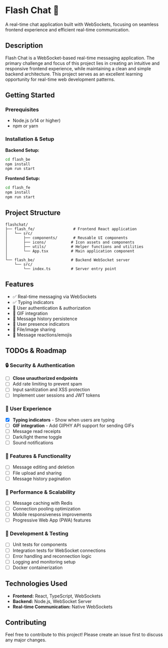 # Flash Chat 💬

A real-time chat application built with WebSockets, focusing on seamless frontend experience and efficient real-time communication.

## Description

Flash Chat is a WebSocket-based real-time messaging application. The primary challenge and focus of this project lies in creating an intuitive and responsive frontend experience, while maintaining a clean and simple backend architecture. This project serves as an excellent learning opportunity for real-time web development patterns.

## Getting Started

### Prerequisites
- Node.js (v14 or higher)
- npm or yarn

### Installation & Setup

**Backend Setup:**
```bash
cd flash_be
npm install
npm run start
```

**Frontend Setup:**
```bash
cd flash_fe
npm install
npm run start
```

## Project Structure

```
flashchat/
├── flash_fe/                 # Frontend React application
│   └── src/
│       ├── components/       # Reusable UI components
│       ├── icons/           # Icon assets and components
│       ├── utils/           # Helper functions and utilities
│       └── App.tsx          # Main application component
│
└── flash_be/                # Backend WebSocket server
    └── src/
        └── index.ts         # Server entry point
```

## Features

- ✅ Real-time messaging via WebSockets
- ✅ Typing indicators
- 🔄 User authentication & authorization
- 🔄 GIF integration
- 🔄 Message history persistence
- 🔄 User presence indicators
- 🔄 File/image sharing
- 🔄 Message reactions/emojis

## TODOs & Roadmap

### 🔒 Security & Authentication
- [ ] **Close unauthorized endpoints** 
- [ ] Add rate limiting to prevent spam
- [ ] Input sanitization and XSS protection
- [ ] Implement user sessions and JWT tokens

### 🎨 User Experience
- [x] **Typing indicators** - Show when users are typing
- [ ] **GIF integration** - Add GIPHY API support for sending GIFs
- [ ] Message read receipts
- [ ] Dark/light theme toggle
- [ ] Sound notifications

### 📱 Features & Functionality
- [ ] Message editing and deletion
- [ ] File upload and sharing
- [ ] Message history pagination

### 🚀 Performance & Scalability
- [ ] Message caching with Redis
- [ ] Connection pooling optimization
- [ ] Mobile responsiveness improvements
- [ ] Progressive Web App (PWA) features

### 🧪 Development & Testing
- [ ] Unit tests for components
- [ ] Integration tests for WebSocket connections
- [ ] Error handling and reconnection logic
- [ ] Logging and monitoring setup
- [ ] Docker containerization

## Technologies Used

- **Frontend:** React, TypeScript, WebSockets
- **Backend:** Node.js, WebSocket Server
- **Real-time Communication:** Native WebSockets

## Contributing

Feel free to contribute to this project! Please create an issue first to discuss any major changes.
